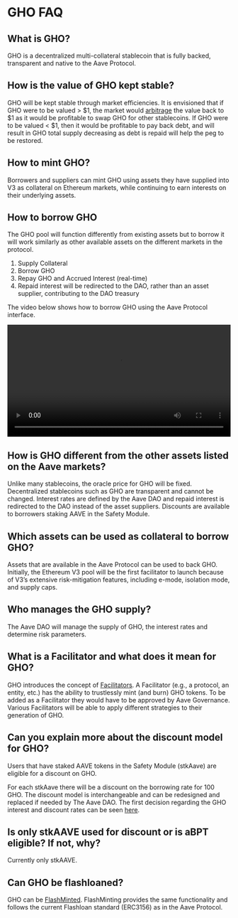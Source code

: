 # GHO FAQ

## What is GHO?

GHO is a decentralized multi-collateral stablecoin that is fully backed, transparent and native to the Aave Protocol.

## How is the value of GHO kept stable?

GHO will be kept stable through market efficiencies. It is envisioned that if GHO were to be valued > $1, the market would [arbitrage](../concepts/fundamental-concepts/arbitrage.md) the value back to $1 as it would be profitable to swap GHO for other stablecoins. If GHO were to be valued < $1, then it would be profitable to pay back debt, and will result in GHO total supply decreasing as debt is repaid will help the peg to be restored.

## How to mint GHO?

Borrowers and suppliers can mint GHO using assets they have supplied into V3 as collateral on Ethereum markets, while continuing to earn interests on their underlying assets.

## How to borrow GHO

The GHO pool will function differently from existing assets but to borrow it will work similarly as other available assets on the different markets in the protocol. 

1. Supply Collateral
2. Borrow GHO
3. Repay GHO and Accrued Interest (real-time)
4. Repaid interest will be redirected to the DAO, rather than an asset supplier, contributing to the DAO treasury

The video below shows how to borrow GHO using the Aave Protocol interface.

<video controls width="100%" autoPlay>
  <source src="https://gho.infura-ipfs.io/ipfs/QmVFGEyoMTaoYnMCL9oDEg2zwaxK9G2T2vqEHUN7tu8Qtk"/>
</video>

## How is GHO different from the other assets listed on the Aave markets?

Unlike many stablecoins, the oracle price for GHO will be fixed. Decentralized stablecoins such as GHO are transparent and cannot be changed. Interest rates are defined by the Aave DAO and repaid interest is redirected to the DAO instead of the asset suppliers. Discounts are available to borrowers staking AAVE in the Safety Module.

## Which assets can be used as collateral to borrow GHO?

Assets that are available in the Aave Protocol can be used to back GHO. Initially, the Ethereum V3 pool will be the first facilitator to launch because of V3’s extensive risk-mitigation features, including e-mode, isolation mode, and supply caps.

## Who manages the GHO supply?

The Aave DAO will manage the supply of GHO, the interest rates and determine risk parameters.

## What is a Facilitator and what does it mean for GHO?

GHO introduces the concept of [Facilitators](../concepts/how-gho-works/gho-facilitators.md). A Facilitator (e.g., a protocol, an entity, etc.) has the ability to trustlessly mint (and burn) GHO tokens. To be added as a Facilitator they would have to be approved by Aave Governance. Various Facilitators will be able to apply different strategies to their generation of GHO.

## Can you explain more about the discount model for GHO?

Users that have staked AAVE tokens in the Safety Module (stkAave) are eligible for a discount on GHO.

For each stkAave there will be a discount on the borrowing rate for 100 GHO. The discount model is interchangeable and can be redesigned and replaced if needed by The Aave DAO. The first decision regarding the GHO interest and discount rates can be seen [here](../concepts/fundamental-concepts/gho-discount-strategy.md).

## Is only stkAAVE used for discount or is aBPT eligible? If not, why?

Currently only stkAAVE.

## Can GHO be flashloaned?

GHO can be [FlashMinted](../concepts/fundamental-concepts/flashmint.md). FlashMinting provides the same functionality and follows the current Flashloan standard (ERC3156) as in the Aave Protocol.

